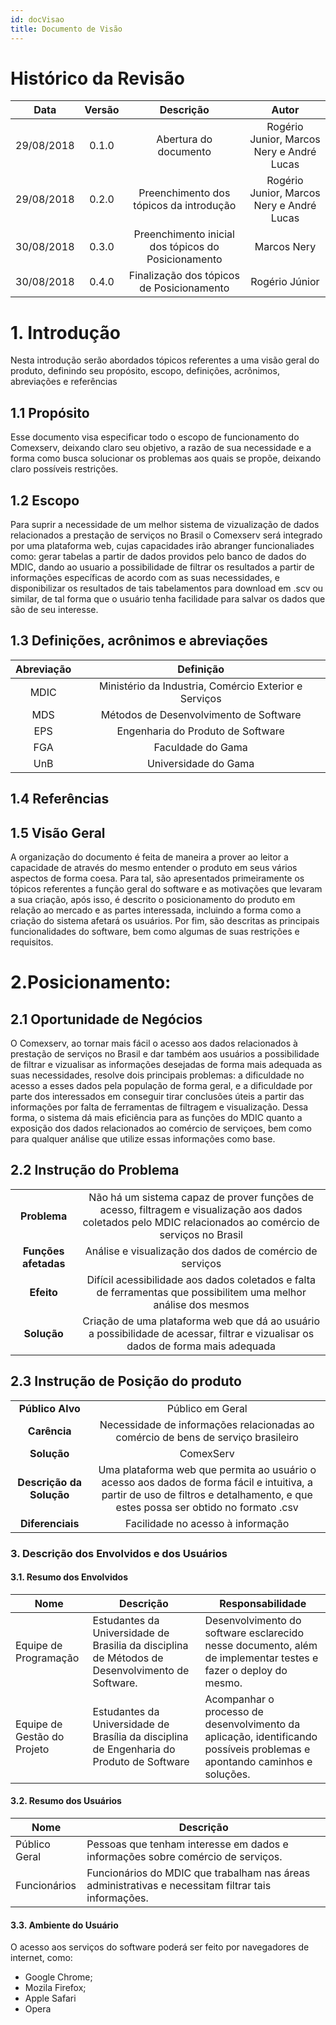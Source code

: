 ```yaml
---
id: docVisao
title: Documento de Visão
---
```


# Histórico da Revisão

| **Data** | **Versão** | **Descrição** | **Autor** |
| :------: | :--------: | :-----------: | :-------: |
|29/08/2018|0.1.0|Abertura do documento|Rogério Junior, Marcos Nery e André Lucas|
|29/08/2018|0.2.0|Preenchimento dos tópicos da introdução|Rogério Junior, Marcos Nery e André Lucas|
|30/08/2018|0.3.0|Preenchimento inicial dos tópicos do Posicionamento|Marcos Nery|
| 30/08/2018 | 0.4.0 | Finalização dos tópicos de Posicionamento | Rogério Júnior |

# 1. Introdução

Nesta introdução serão abordados tópicos referentes a uma visão geral do produto, definindo seu propósito, escopo, definições, acrônimos, abreviações e referências

## 1.1 Propósito

Esse documento visa especificar todo o escopo de funcionamento do Comexserv, deixando claro seu objetivo, a razão de sua necessidade e a forma como busca solucionar os problemas aos quais se propõe, deixando claro possíveis restrições.

## 1.2 Escopo

Para suprir a necessidade de um melhor sistema de vizualização de dados relacionados a prestação de serviços no Brasil o Comexserv será integrado por uma plataforma web, cujas capacidades irão abranger funcionaliades como: gerar tabelas a partir de dados providos pelo banco de dados do MDIC, dando ao usuario a possibilidade de filtrar os resultados a partir de informações específicas de acordo com as suas necessidades, e disponibilizar os resultados de tais tabelamentos para download em .scv ou similar, de tal forma que o usuário tenha facilidade para salvar os dados que são de seu interesse.

## 1.3 Definições, acrônimos e abreviações

| **Abreviação** | **Definição** |
| :--------: | :-------: |
| MDIC | Ministério da Industria, Comércio Exterior e Serviços |
| MDS | Métodos de Desenvolvimento de Software |
| EPS | Engenharia do Produto de Software |
| FGA | Faculdade do Gama |
| UnB | Universidade do Gama |

## 1.4 Referências

## 1.5 Visão Geral

A organização do documento é feita de maneira a prover ao leitor a capacidade de através do mesmo entender o produto em seus vários aspectos de forma coesa. Para tal, são apresentados primeiramente os tópicos referentes a função geral do software e as motivações que levaram a sua criação, após isso, é descrito o posicionamento do produto em relação ao mercado e as partes interessada, incluindo a forma como a criação do sistema afetará os usuários. Por fim, são descritas as principais funcionalidades do software, bem como algumas de suas restrições e requisitos.

# 2.Posicionamento:

## 2.1 Oportunidade de Negócios

O Comexserv, ao tornar mais fácil o acesso aos dados relacionados à prestação de serviços no Brasil e dar também aos usuários a possibilidade de filtrar e vizualisar as informações desejadas de forma mais adequada as suas necessidades, resolve dois principais problemas: a dificuldade no acesso a esses dados pela população de forma geral, e a dificuldade por parte dos interessados em conseguir tirar conclusões úteis a partir das informações por falta de ferramentas de filtragem e visualização. Dessa forma, o sistema dá mais eficiência para as funções do MDIC quanto a exposição dos dados relacionados ao comércio de serviçoes, bem como para qualquer análise que utilize essas informações como base.

## 2.2 Instrução do Problema

|  | |
| :--------: | :-------: |
| **Problema**| Não há um sistema capaz de prover funções de acesso, filtragem e visualização aos dados coletados pelo MDIC relacionados ao comércio de serviços no Brasil|
| **Funções afetadas** | Análise e visualização dos dados de comércio de serviços |
| **Efeito** | Difícil acessibilidade aos dados coletados e falta de ferramentas que possibilitem uma melhor análise dos mesmos|
| **Solução** |Criação de uma plataforma web que dá ao usuário a possibilidade de acessar, filtrar e vizualisar os dados de forma mais adequada|

## 2.3 Instrução de Posição do produto

|  |  |
| :--: | :--: |
| **Público Alvo** | Público em Geral |
| **Carência** | Necessidade de informações relacionadas ao comércio de bens de serviço brasileiro |
| **Solução** | ComexServ |
| **Descrição da Solução** | Uma plataforma web que permita ao usuário o acesso aos dados de forma fácil e intuitiva, a partir de uso de filtros e detalhamento, e que estes possa ser obtido no formato .csv |
| **Diferenciais** | Facilidade no acesso à informação |

### 3. Descrição dos Envolvidos e dos Usuários

#### 3.1. Resumo dos Envolvidos

| Nome | Descrição | Responsabilidade|
|-----|-------|---------|
| Equipe de Programação | Estudantes da Universidade de Brasilia da disciplina de Métodos de Desenvolvimento de Software. | Desenvolvimento do software esclarecido nesse documento, além de implementar testes e fazer o deploy do mesmo. |
| Equipe de Gestão do Projeto | Estudantes da Universidade de Brasília da disciplina de Engenharia do Produto de Software | Acompanhar o processo de desenvolvimento da aplicação, identificando possíveis problemas e apontando caminhos e soluções. |

#### 3.2. Resumo dos Usuários

| Nome | Descrição |
|------|--------|
| Público Geral | Pessoas que tenham interesse em dados e informações sobre comércio de serviços. |
| Funcionários | Funcionários do MDIC que trabalham nas áreas administrativas e necessitam filtrar tais informações. |

#### 3.3. Ambiente do Usuário
O acesso aos serviços do software poderá ser feito por navegadores de internet, como:
* Google Chrome;
* Mozila Firefox;
* Apple Safari
* Opera
